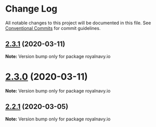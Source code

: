 # Change Log

All notable changes to this project will be documented in this file.
See [Conventional Commits](https://conventionalcommits.org) for commit guidelines.

## [2.3.1](https://github.com/Royal-Navy/standards-toolkit/compare/2.3.0...2.3.1) (2020-03-11)

**Note:** Version bump only for package royalnavy.io





# [2.3.0](https://github.com/Royal-Navy/standards-toolkit/compare/2.2.1...2.3.0) (2020-03-11)

**Note:** Version bump only for package royalnavy.io





## [2.2.1](https://github.com/Royal-Navy/standards-toolkit/compare/2.2.0...2.2.1) (2020-03-05)

**Note:** Version bump only for package royalnavy.io
